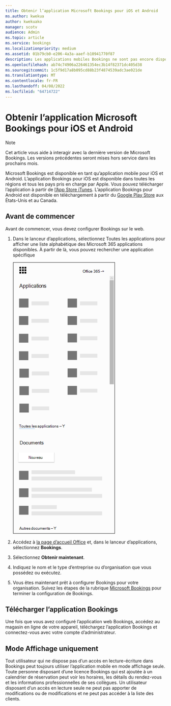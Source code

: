 ```yaml
---
title: Obtenir l’application Microsoft Bookings pour iOS et Android
ms.author: kwekua
author: kwekuako
manager: scotv
audience: Admin
ms.topic: article
ms.service: bookings
ms.localizationpriority: medium
ms.assetid: 01b79cb0-e206-4a3a-aaef-b10941770f87
description: Les applications mobiles Bookings ne sont pas encore disponibles dans le monde entier. Cet article répertorie les paramètres régionaux où les applications sont désormais disponibles.
ms.openlocfilehash: ab74c74906a226461354ec3b14f82371dc405d38
ms.sourcegitcommit: 1c5f9d17a8b095cd88b23f4874539adc3ae021de
ms.translationtype: MT
ms.contentlocale: fr-FR
ms.lasthandoff: 04/08/2022
ms.locfileid: "64714722"
---
```

# <a name="get-the-microsoft-bookings-app-for-ios-and-android"></a>Obtenir l’application Microsoft Bookings pour iOS et Android

> [!NOTE]
> Cet article vous aide à interagir avec la dernière version de Microsoft Bookings. Les versions précédentes seront mises hors service dans les prochains mois.

Microsoft Bookings est disponible en tant qu’application mobile pour iOS et Android. L’application Bookings pour iOS est disponible dans toutes les régions et tous les pays pris en charge par Apple. Vous pouvez télécharger l’application à partir de [l’App Store iTunes](https://apps.apple.com/app/microsoft-bookings/id1065657468). L’application Bookings pour Android est disponible en téléchargement à partir du [Google Play Store](https://play.google.com/store/apps/details?id=com.microsoft.exchange.bookings) aux États-Unis et au Canada.

## <a name="before-you-begin"></a>Avant de commencer

Avant de commencer, vous devez configurer Bookings sur le web.

1. Dans le lanceur d’applications, sélectionnez Toutes les applications pour afficher une liste alphabétique des Microsoft 365 applications disponibles. À partir de là, vous pouvez rechercher une application spécifique

   ![Image du lanceur d’applications.](../media/bookings-all-apps-launcher.png)

2. Accédez à [la page d’accueil Office](https://office.com) et, dans le lanceur d’applications, sélectionnez **Bookings**.

3. Sélectionnez **Obtenir maintenant**.

4. Indiquez le nom et le type d’entreprise ou d’organisation que vous possédez ou exécutez.

5. Vous êtes maintenant prêt à configurer Bookings pour votre organisation. Suivez les étapes de la rubrique [Microsoft Bookings](bookings-overview.md) pour terminer la configuration de Bookings.

## <a name="download-the-bookings-app"></a>Télécharger l’application Bookings

Une fois que vous avez configuré l’application web Bookings, accédez au magasin en ligne de votre appareil, téléchargez l’application Bookings et connectez-vous avec votre compte d’administrateur.

## <a name="view-only-mode"></a>Mode Affichage uniquement

Tout utilisateur qui ne dispose pas d’un accès en lecture-écriture dans Bookings peut toujours utiliser l’application mobile en mode affichage seule. Toute personne disposant d’une licence Bookings qui est ajoutée à un calendrier de réservation peut voir les horaires, les détails du rendez-vous et les informations professionnelles de ses collègues. Un utilisateur disposant d’un accès en lecture seule ne peut pas apporter de modifications ou de modifications et ne peut pas accéder à la liste des clients.
